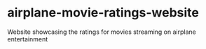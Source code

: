 # airplane-movie-ratings-website
Website showcasing the ratings for movies streaming on airplane entertainment
